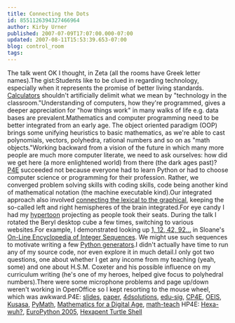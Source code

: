 ```yaml
---
title: Connecting the Dots
id: 8551126394327466964
author: Kirby Urner
published: 2007-07-09T17:07:00.000-07:00
updated: 2007-08-11T15:53:39.653-07:00
blog: control_room
tags: 
---
```


The talk went OK I thought, in Zeta (all the rooms have Greek letter names).The gist:Students like to be clued in regarding technology, especially when it represents the promise of better living standards.  [Calculators](http://mail.python.org/pipermail/edu-sig/2007-July/008028.html) shouldn't artificially delimit what we mean by "technology in the classroom."Understanding of computers, how they're programmed, gives a deeper appreciation for "how things work" in many walks of life e.g. data bases are prevalent.Mathematics and computer programming need to be better integrated from an early age.  The object oriented paradigm (OOP) brings some unifying heuristics to basic mathematics, as we're able to cast polynomials, vectors, polyhedra, rational numbers and so on as "math objects."Working backward from a vision of the future in which many more people are much more computer literate, we need to ask ourselves:  how did we get here (a more enlightened world) from there (the dark ages past)?[P4E](http://controlroom.blogspot.com/2007/07/programming-for-everybody.html) succeeded not because everyone had to learn Python or had to choose computer science or programming for their profession.  Rather, we converged problem solving skills with coding skills, code being another kind of mathematical notation (the machine executable kind).Our integrated approach also involved [connecting the lexical to the graphical](http://worldgame.blogspot.com/2005/01/text-drives-graphics.html), keeping the so-called left and right hemispheres of the brain integrated.For eye candy I had my [hypertoon](http://worldgame.blogspot.com/2006/05/tv-commercial.html) projecting as people took their seats.  During the talk I rotated the Beryl desktop cube a few times, switching to various websites.For example, I demonstrated looking up [1, 12, 42, 92...](http://www.research.att.com/%7Enjas/sequences/A005901) in Sloane's [On-Line Encyclopedia of Integer Sequences](http://www.research.att.com/%7Enjas/sequences/).  We might use such sequences to motivate writing a few [Python generators](http://www.4dsolutions.net/ocn/winterhaven/section3.html).I didn't actually have time to run any of my source code, nor even explore it in much detail.I only got two questions, one about whether I get any income from my teaching (yeah, some) and one about H.S.M. Coxeter and his possible influence on my  curriculum writing (he's one of my heroes, helped give focus to polyhedral numbers).There were some microphone problems and page up/down weren't working in OpenOffice so I kept resorting to the mouse wheel, which was awkward.P4E: [slides](http://www.4dsolutions.net/presentations/connectingthedots.pdf), [paper](http://www.4dsolutions.net/presentations/urner_europython_2007.pdf), [4dsolutions](http://www.4dsolutions.net/), [edu-sig](http://mail.python.org/mailman/listinfo/edu-sig), [CP4E](http://www.4dsolutions.net/ocn/cp4e.html), [OEIS](http://www.research.att.com/%7Enjas/sequences/), [Kusasa](http://www.kusasa.org/), [PyMath](http://www.4dsolutions.net/ocn/pymath.html), [Mathematics for a Digital Age](http://www.skylit.com/mathandpython.html), [math-teach](http://mathforum.org/kb/forum.jspa?forumID=206)  HP4E: [Hexa-wuh?](http://mybizmo.blogspot.com/2006/10/hexa-wuh.html), [EuroPython 2005](http://mybizmo.blogspot.com/2006/08/hp4e.html), [Hexapent Turtle Shell](http://worldgame.blogspot.com/2006/06/666.html)